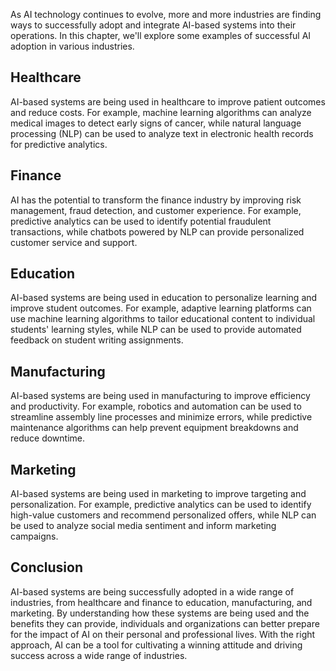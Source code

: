 
As AI technology continues to evolve, more and more industries are finding ways to successfully adopt and integrate AI-based systems into their operations. In this chapter, we'll explore some examples of successful AI adoption in various industries.

Healthcare
----------

AI-based systems are being used in healthcare to improve patient outcomes and reduce costs. For example, machine learning algorithms can analyze medical images to detect early signs of cancer, while natural language processing (NLP) can be used to analyze text in electronic health records for predictive analytics.

Finance
-------

AI has the potential to transform the finance industry by improving risk management, fraud detection, and customer experience. For example, predictive analytics can be used to identify potential fraudulent transactions, while chatbots powered by NLP can provide personalized customer service and support.

Education
---------

AI-based systems are being used in education to personalize learning and improve student outcomes. For example, adaptive learning platforms can use machine learning algorithms to tailor educational content to individual students' learning styles, while NLP can be used to provide automated feedback on student writing assignments.

Manufacturing
-------------

AI-based systems are being used in manufacturing to improve efficiency and productivity. For example, robotics and automation can be used to streamline assembly line processes and minimize errors, while predictive maintenance algorithms can help prevent equipment breakdowns and reduce downtime.

Marketing
---------

AI-based systems are being used in marketing to improve targeting and personalization. For example, predictive analytics can be used to identify high-value customers and recommend personalized offers, while NLP can be used to analyze social media sentiment and inform marketing campaigns.

Conclusion
----------

AI-based systems are being successfully adopted in a wide range of industries, from healthcare and finance to education, manufacturing, and marketing. By understanding how these systems are being used and the benefits they can provide, individuals and organizations can better prepare for the impact of AI on their personal and professional lives. With the right approach, AI can be a tool for cultivating a winning attitude and driving success across a wide range of industries.
